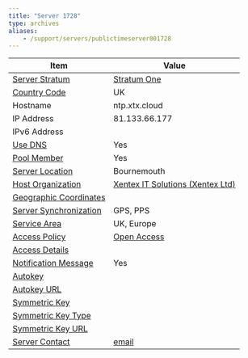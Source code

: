 ```yaml
---
title: "Server 1728"
type: archives
aliases:
    - /support/servers/publictimeserver001728
---
```


| Item | Value |
| ----- | ----- |
| [Server Stratum](/support/servers/serverstratum) | [Stratum One](/support/servers/stratumonetimeservers) |
| [Country Code](/support/servers/countrycode) | UK |
| Hostname |  ntp.xtx.cloud |
| IP Address |  81.133.66.177 |
| IPv6 Address | |
| [Use DNS](/support/servers/usedns) | Yes |
| [Pool Member](/support/servers/poolmember) | Yes |
| [Server Location](/support/servers/serverlocation) |  Bournemouth  |
| [Host Organization](/support/servers/hostorganization) |  	[Xentex IT Solutions (Xentex Ltd)](https://www.xentex.uk/)|
| [ Geographic Coordinates](/support/servers/geographiccoordinates) | |
| [Server Synchronization](/support/servers/serversynchronization) | GPS, PPS |
| [Service Area](/support/servers/servicearea) | UK, Europe |
| [Access Policy](/support/servers/accesspolicy) | [Open Access](/support/servers/openaccess) |
| [Access Details](/support/servers/accessdetails) |  |
| [Notification Message](/support/servers/notificationmessage) | Yes |
| [Autokey](/support/servers/autokey) |  |
| [Autokey URL](/support/servers/autokeyurl) | |
| [Symmetric Key](/support/servers/symmetrickey) |  |
| [Symmetric Key Type](/support/servers/symmetrickeytype) | |
| [Symmetric Key URL](/support/servers/symmetrickeyurl) | |
| [Server Contact](/support/servers/servercontact) | [email](mailto:ntp@xtx.cloud) |